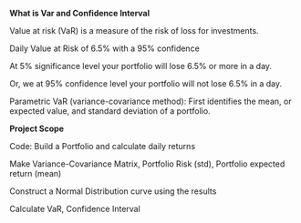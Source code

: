 **What is Var and Confidence Interval**

Value at risk (VaR) is a measure of the risk of loss for investments.

Daily Value at Risk of 6.5% with a 95% confidence

At 5% significance level your portfolio will lose 6.5% or more in a day.

Or, we at 95% confidence level your portfolio will not lose 6.5% in a day.

Parametric VaR (variance-covariance method): First identifies the mean, or expected value, and standard deviation of a portfolio.

**Project Scope**

Code: Build a Portfolio and calculate daily returns

Make Variance-Covariance Matrix, Portfolio Risk (std), Portfolio expected return (mean)

Construct a Normal Distribution curve using the results

Calculate VaR, Confidence Interval
